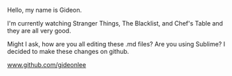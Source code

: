 Hello, my name is Gideon.

I'm currently watching Stranger Things, The Blacklist, and Chef's Table and they are all very good. 

Might I ask, how are you all editing these .md files? Are you using Sublime? I decided to make these changes on github. 


www.github.com/gideonlee
